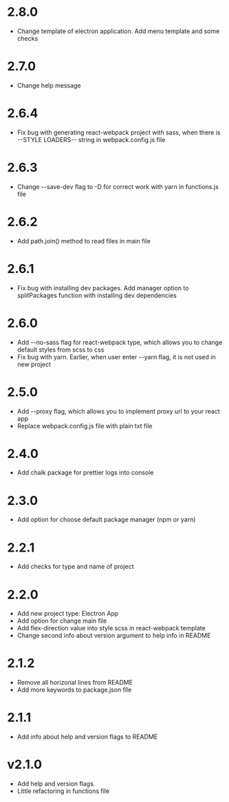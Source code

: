 # 2.8.0

- Change template of electron application. Add menu template and some checks

# 2.7.0

- Change help message

# 2.6.4

- Fix bug with generating react-webpack project with sass, when there is --STYLE LOADERS-- string in webpack.config.js file

# 2.6.3

- Change --save-dev flag to -D for correct work with yarn in functions.js file

# 2.6.2

- Add path.join() method to read files in main file

# 2.6.1

- Fix bug with installing dev packages. Add manager option to splitPackages function with installing dev dependencies

# 2.6.0

- Add --no-sass flag for react-webpack type, which allows you to change default styles from scss to css
- Fix bug with yarn. Earlier, when user enter --yarn flag, it is not used in new project

# 2.5.0

- Add --proxy flag, which allows you to implement proxy url to your react app
- Replace webpack.config.js file with plain txt file

# 2.4.0

- Add chalk package for prettier logs into console

# 2.3.0

- Add option for choose default package manager (npm or yarn)

# 2.2.1

- Add checks for type and name of project

# 2.2.0

- Add new project type: Electron App
- Add option for change main file
- Add flex-direction value into style.scss in react-webpack template
- Change second info about version argument to help info in README

# 2.1.2

- Remove all horizonal lines from README
- Add more keywords to package.json file

# 2.1.1

- Add info about help and version flags to README

# v2.1.0

- Add help and version flags.
- Little refactoring in functions file
